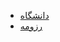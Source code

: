 - [دانشگاه](https://github.com/mhimhdi3/PNU_3993_AR)
- [رزومه](https://mhimhdi3.github.io/Resume1/index.html)
